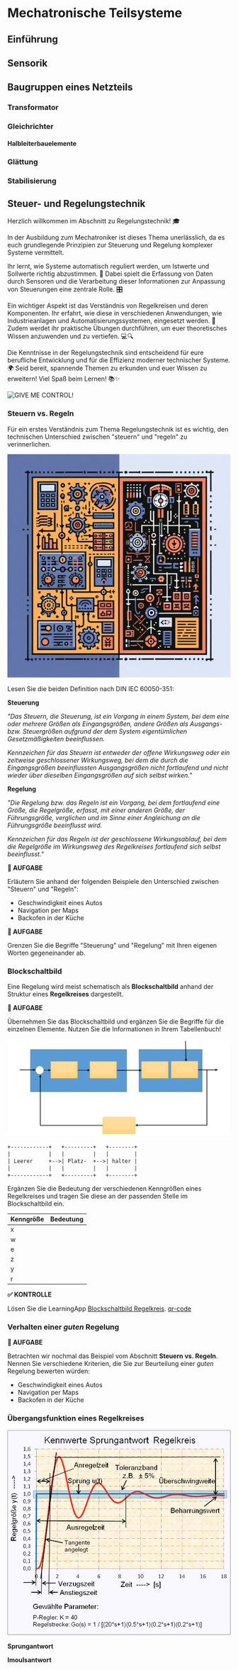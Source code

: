<!--
author: Benjamin Pietke
email: pietke@bszbautzen.de
comment: Lernfeld 7 - Mechatronik: Dieser Online-Kurs dient zur Unterstützung im Lernfeld-Unterricht am BSZ Bautzen.
logo: ./bilder/logo-lf7.png
icon: ./bilder/icon-bsz.png
classroom: enable
-->

# Mechatronische Teilsysteme

## Einführung

## Sensorik

## Baugruppen eines Netzteils

### Transformator

### Gleichrichter

#### Halbleiterbauelemente

### Glättung

### Stabilisierung

## Steuer- und Regelungstechnik

Herzlich willkommen im Abschnitt zu Regelungstechnik! 🎓

In der Ausbildung zum Mechatroniker ist dieses Thema unerlässlich, da es euch grundlegende Prinzipien zur Steuerung und Regelung komplexer Systeme vermittelt.

Ihr lernt, wie Systeme automatisch reguliert werden, um Istwerte und Sollwerte richtig abzustimmen. 📏 Dabei spielt die Erfassung von Daten durch Sensoren und die Verarbeitung dieser Informationen zur Anpassung von Steuerungen eine zentrale Rolle. 🎛️

Ein wichtiger Aspekt ist das Verständnis von Regelkreisen und deren Komponenten. Ihr erfahrt, wie diese in verschiedenen Anwendungen, wie Industrieanlagen und Automatisierungssystemen, eingesetzt werden. 🔧 Zudem werdet ihr praktische Übungen durchführen, um euer theoretisches Wissen anzuwenden und zu vertiefen. 💻🔍

Die Kenntnisse in der Regelungstechnik sind entscheidend für eure berufliche Entwicklung und für die Effizienz moderner technischer Systeme. 🌍 Seid bereit, spannende Themen zu erkunden und euer Wissen zu erweitern! Viel Spaß beim Lernen! 📚✨

![GIVE ME CONTROL!](https://media3.giphy.com/media/v1.Y2lkPTc5MGI3NjExOW96dnl1b2g4b2RvZHF0anhuaTVoZmdkOTk3dG1sanpwajdhMnRxMyZlcD12MV9pbnRlcm5hbF9naWZfYnlfaWQmY3Q9Zw/YO3icZKE2G8OoGHWC9/giphy.gif "viaGIPHY")

### Steuern vs. Regeln

Für ein erstes Verständnis zum Thema Regelungstechnik ist es wichtig, den technischen Unterschied zwischen "steuern" und "regeln" zu verinnerlichen.

![Steuern vs. Regeln](bilder/steuern-regeln.png)

Lesen Sie die beiden Definition nach DIN IEC 60050-351:

**Steuerung**

*"Das Steuern, die Steuerung, ist ein Vorgang in einem System, bei dem eine oder mehrere Größen als Eingangsgrößen, andere Größen als Ausgangs- bzw. Steuergrößen aufgrund der dem System eigentümlichen Gesetzmäßigkeiten beeinflussen.*

*Kennzeichen für das Steuern ist entweder der offene Wirkungsweg oder ein zeitweise geschlossener Wirkungsweg, bei dem die durch die Eingangsgrößen beeinflussten Ausgangsgrößen nicht fortlaufend und nicht wieder über dieselben Eingangsgrößen auf sich selbst wirken."*

**Regelung**

*"Die Regelung bzw. das Regeln ist ein Vorgang, bei dem fortlaufend eine Größe, die Regelgröße, erfasst, mit einer anderen Größe, der Führungsgröße, verglichen und im Sinne einer Angleichung an die Führungsgröße beeinflusst wird.*

*Kennzeichen für das Regeln ist der geschlossene Wirkungsablauf, bei dem die Regelgröße im Wirkungsweg des Regelkreises fortlaufend sich selbst beeinflusst."*

**📝 AUFGABE**

Erläutern Sie anhand der folgenden Beispiele den Unterschied zwischen "Steuern" und "Regeln":

- Geschwindigkeit eines Autos
- Navigation per Maps
- Backofen in der Küche

**📝 AUFGABE**

Grenzen Sie die Begriffe "Steuerung" und "Regelung" mit Ihren eigenen Worten gegeneinander ab.

### Blockschaltbild

Eine Regelung wird meist schematisch als **Blockschaltbild** anhand der Struktur eines **Regelkreises** dargestellt.

**📝 AUFGABE**

Übernehmen Sie das Blockschaltbild und ergänzen Sie die Begriffe für die einzelnen Elemente. Nutzen Sie die Informationen in Ihrem Tabellenbuch!

![Schema Regelkreis](bilder/schema-regelkreis.png)

``` ascii
+------------+   +---------+   +--------+
|            |   |         |   |        |
| Leerer     +-->| Platz-  +-->| halter |
|            |   |         |   |        |
+------------+   +---------+   +--------+
```

Ergänzen Sie die Bedeutung der verschiedenen Kenngrößen eines Regelkreises und tragen Sie diese an der passenden Stelle im Blockschaltbild ein.

| Kenngröße | Bedeutung        |
|-----------|------------------|
| x         |  |
| w         |  |
| e         |  |
| z         |  |
| y         |  |
| r         |  |

**✅ KONTROLLE**

Lösen Sie die LearningApp [Blockschaltbild Regelkreis](https://learningapps.org/watch?v=ptu8z0cwa19).
[qr-code](https://learningapps.org/watch?v=ptu8z0cwa19)

### Verhalten einer *guten* Regelung

**📝 AUFGABE**

Betrachten wir nochmal das Beispiel vom Abschnitt **Steuern vs. Regeln**. Nennen Sie verschiedene Kriterien, die Sie zur Beurteilung einer *guten* Regelung bewerten würden:

- Geschwindigkeit eines Autos
- Navigation per Maps
- Backofen in der Küche

### Übergangsfunktion eines Regelkreises

![Übergangsfunktion](bilder/kennwerte-uebergangsfunktion.png "Bildrechte: https://upload.wikimedia.org/wikipedia/commons/b/b4/Kennwerte_%C3%9Cbergangsfunktion.png")

**Sprungantwort**

**Imoulsantwort**



